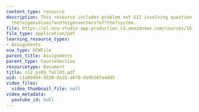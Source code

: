 ```yaml
---
content_type: resource
description: This resource includes problem set S12 involving question to find out
  the?eigenvalues?and?eigenvectors?of?the?system.
file: https://ol-ocw-studio-app-production.s3.amazonaws.com/courses/16-01-unified-engineering-i-ii-iii-iv-fall-2005-spring-2006/c1a894945630da1ba678da9b587e4dd5_s12_ps09_fall03.pdf
file_type: application/pdf
learning_resource_types:
- Assignments
ocw_type: OCWFile
parent_title: Assignments
parent_type: CourseSection
resourcetype: Document
title: s12_ps09_fall03.pdf
uid: c1a89494-5630-da1b-a678-da9b587e4dd5
video_files:
  video_thumbnail_file: null
video_metadata:
  youtube_id: null
---
```

